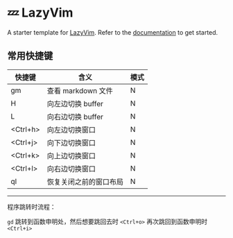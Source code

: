 # 💤 LazyVim

A starter template for [LazyVim](https://github.com/LazyVim/LazyVim).
Refer to the [documentation](https://lazyvim.github.io/installation) to get started.

## 常用快捷键

| 快捷键        | 含义   | 模式 |
|------------|------| --- |
| gm         | 查看 markdown 文件 | N |
| H          | 向左边切换 buffer | N |
| L          | 向右边切换 buffer | N |
| <Ctrl+h>   | 向左边切换窗口 | N |
| <Ctrl+j>   | 向下边切换窗口 | N |
| <Ctrl+k>   | 向上边切换窗口 | N |
| <Ctrl+l>   | 向右边切换窗口 | N |
| <leader>ql | 恢复关闭之前的窗口布局 | N |

---

程序跳转时流程：

`gd` 跳转到函数申明处，然后想要跳回去时 `<Ctrl+o>` 再次跳回到函数申明时 `<Ctrl+i>`